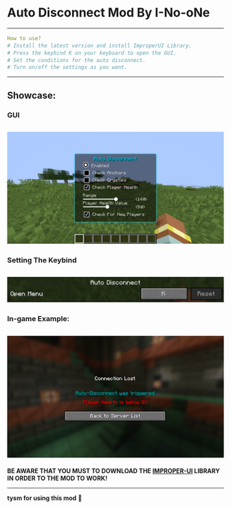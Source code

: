 # Auto Disconnect Mod By I-No-oNe
-----------------
```yml
How to use?
# Install the latest version and install ImproperUI Library.
# Press the keybind K on your keyboard to open the GUI.
# Set the conditions for the auto disconnect.
# Turn on/off the settings as you want.
```
--------------------
## Showcase:
### GUI
![GUI showcase](assets/gui.png)
----------
### Setting The Keybind
![keybind fot opening the GUI](assets/key.png)
--------------------
### In-game Example:
![Demonstration](assets/example.png)
-----------------

**BE AWARE THAT YOU MUST TO DOWNLOAD THE [**IMPROPER-UI**](https://github.com/ItziSpyder/ImproperUI/releases) LIBRARY IN ORDER TO THE MOD TO WORK!**

------------------
**tysm for using this mod** 🙏
